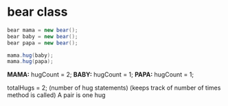 # bear class

```java
bear mama = new bear();
bear baby = new bear();
bear papa = new bear();

mama.hug(baby);
mama.hug(papa);
```

**MAMA:**
hugCount = 2;
**BABY:**
hugCount = 1;
**PAPA:**
hugCount = 1;

totalHugs = 2; (number of hug statements) (keeps track of number of times method is called)
A pair is one hug
